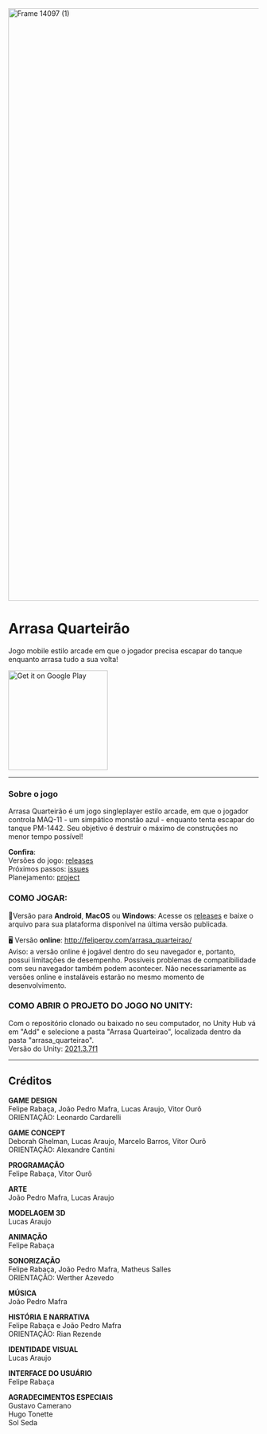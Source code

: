 <img width="1190" alt="Frame 14097 (1)" src="https://user-images.githubusercontent.com/47862856/181107449-3c9624b8-bd89-45ed-8410-26777dbc3612.png">

# Arrasa Quarteirão
Jogo mobile estilo arcade em que o jogador precisa escapar do tanque enquanto arrasa tudo a sua volta!


<a href='https://play.google.com/store/apps/details?id=com.frpv.ArrasaQuarteiro&utm_source=github&pcampaignid=pcampaignidMKT-Other-global-all-co-prtnr-py-PartBadge-Mar2515-1'><img alt='Get it on Google Play' width="200px" src='https://play.google.com/intl/en_us/badges/static/images/badges/en_badge_web_generic.png'/></a>

----------
### Sobre o jogo
Arrasa Quarteirão é um jogo singleplayer estilo arcade, em que o jogador controla MAQ-11 - um simpático monstão azul - enquanto tenta escapar do tanque PM-1442. Seu objetivo é destruir o máximo de construções no menor tempo possível!

**Confira**:\
Versões do jogo: [releases](https://github.com/Feliperpvieira/arrasa_quarteirao/releases)\
Próximos passos: [issues](https://github.com/Feliperpvieira/arrasa_quarteirao/issues)\
Planejamento: [project](https://github.com/users/Feliperpvieira/projects/1)

### COMO JOGAR:
📱Versão para **Android**, **MacOS** ou **Windows**: Acesse os [releases](https://github.com/Feliperpvieira/arrasa_quarteirao/releases) e baixe o arquivo para sua plataforma disponível na última versão publicada.

🖥️ Versão **online**: http://feliperpv.com/arrasa_quarteirao/ \
Aviso: a versão online é jogável dentro do seu navegador e, portanto, possui limitações de desempenho. Possíveis problemas de compatibilidade com seu navegador também podem acontecer. Não necessariamente as versões online e instaláveis estarão no mesmo momento de desenvolvimento.

### COMO ABRIR O PROJETO DO JOGO NO UNITY:
Com o repositório clonado ou baixado no seu computador, no Unity Hub vá em "Add" e selecione a pasta "Arrasa Quarteirao", localizada dentro da pasta "arrasa_quarteirao".\
Versão do Unity: [2021.3.7f1](https://unity.com/releases/2021-lts)

----------

## Créditos
**GAME DESIGN**\
Felipe Rabaça, João Pedro Mafra, Lucas Araujo, Vitor Ourô\
ORIENTAÇÃO: Leonardo Cardarelli

**GAME CONCEPT**\
Deborah Ghelman, Lucas Araujo, Marcelo Barros, Vitor Ourô\
ORIENTAÇÃO: Alexandre Cantini

**PROGRAMAÇÃO**\
Felipe Rabaça, Vitor Ourô

**ARTE**\
João Pedro Mafra, Lucas Araujo

**MODELAGEM 3D**\
Lucas Araujo

**ANIMAÇÃO**\
Felipe Rabaça

**SONORIZAÇÃO**\
Felipe Rabaça, João Pedro Mafra, Matheus Salles\
ORIENTAÇÃO: Werther Azevedo

**MÚSICA**\
João Pedro Mafra

**HISTÓRIA E NARRATIVA**\
Felipe Rabaça e João Pedro Mafra\
ORIENTAÇÃO: Rian Rezende

**IDENTIDADE VISUAL**\
Lucas Araujo

**INTERFACE DO USUÁRIO**\
Felipe Rabaça

**AGRADECIMENTOS ESPECIAIS**\
Gustavo Camerano\
Hugo Tonette\
Sol Seda
